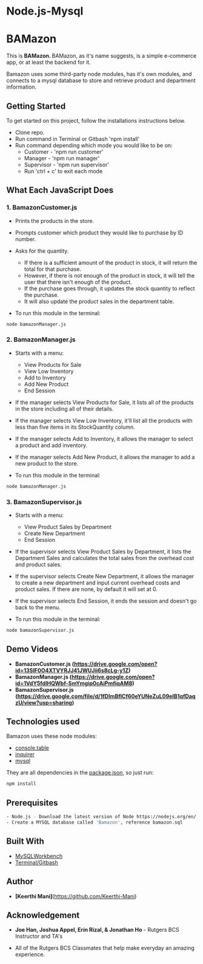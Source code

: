 # Node.js-Mysql
# BAMazon
This is <strong>BAMazon. </strong> BAMazon, as it's name suggests, is a simple e-commerce app, or at least the backend for it. 

Bamazon uses some third-party node modules, has it's own modules, and connects to a mysql database to store and retrieve product and department information.

## Getting Started
To get started on this project, follow the installations instructions below.

* Clone repo.
* Run command in Terminal or Gitbash 'npm install'
* Run command depending which mode you would like to be on:
    * Customer - 'npm run customer'
    * Manager - 'npm run manager'
    * Supervisor - 'npm run supervisor'
    * Run 'ctrl + c' to exit each mode

## What Each JavaScript Does

### 1. BamazonCustomer.js

* Prints the products in the store.

* Prompts customer which product they would like to purchase by ID number.

* Asks for the quantity.

    * If there is a sufficient amount of the product in stock, it will return the total for that purchase.
    * However, if there is not enough of the product in stock, it will tell the user that there isn't enough of the product.
    * If the purchase goes through, it updates the stock quantity to reflect the purchase.
    * It will also update the product sales in the department table.

* To run this module in the terminal:

```sh
node bamazonManager.js
```

### 2. BamazonManager.js

* Starts with a menu:

    * View Products for Sale
    * View Low Inventory
    * Add to Inventory
    * Add New Product
    * End Session
        
* If the manager selects View Products for Sale, it lists all of the products in the store including all of their details.

* If the manager selects View Low Inventory, it'll list all the products with less than five items in its StockQuantity column.

* If the manager selects Add to Inventory, it allows the manager to select a product and add inventory.

* If the manager selects Add New Product, it allows the manager to add a new product to the store.

* To run this module in the terminal:

```sh
node bamazonManager.js
```

### 3. BamazonSupervisor.js

* Starts with a menu:

    * View Product Sales by Department
    * Create New Department
    * End Session

* If the supervisor selects View Product Sales by Department, it lists the Department Sales and calculates the total sales from the overhead cost and product sales.

* If the supervisor selects Create New Department, it allows the manager to create a new department and input current overhead costs and product sales. If there are none, by default it will set at 0.

* If the supervisor selects End Session, it ends the session and doesn't go back to the menu.

* To run this module in the terminal:

```sh
node bamazonSupervisor.js
```
## Demo Videos

- <strong>BamazonCustomer.js (https://drive.google.com/open?id=13SIF0O4XTVYRJJ41JWUJii6s8cLg-y1Z)
- BamazonManager.js (https://drive.google.com/open?id=1VdY5fdIHQWbf-SmYmgip0cAiPmfiqAM8)
- BamazonSupervisor.js (https://drive.google.com/file/d/1fDlmBflCf60eYUNeZuL09eIB1qfDaqzU/view?usp=sharing)</strong>

## Technologies used

Bamazon uses these node modules: 

- [console.table](https://www.npmjs.com/package/console.table) 
- [inquirer](https://www.npmjs.com/package/inquirer) 
- [mysql](https://www.npmjs.com/package/mysql)

They are all dependencies in the [package.json](https://docs.npmjs.com/files/package.json), so just run:

```sh
npm install
```

## Prerequisites

```sh
- Node.js - Download the latest version of Node https://nodejs.org/en/
- Create a MYSQL database called 'Bamazon', reference bamazon.sql
```

## Built With

- [MySQLWorkbench](https://www.mysql.com/products/workbench/)
- [Terminal/Gitbash](https://openterminal.en.softonic.com/mac)

## Author

* <strong>[Keerthi Mani]</strong>(https://github.com/Keerthi-Mani)

## Acknowledgement

* <strong>Joe Han, Joshua Appel, Erin Rizal, & Jonathan Ho</strong> - Rutgers BCS Instructor and TA's

* All of the Rutgers BCS Classmates that help make everyday an amazing experience.
